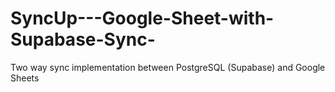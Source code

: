 # SyncUp---Google-Sheet-with-Supabase-Sync-
Two way sync implementation between PostgreSQL (Supabase) and Google Sheets
